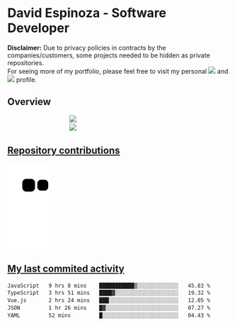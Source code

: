 # David Espinoza - Software Developer
<div id="links">
  <p>
    <strong>Disclaimer:</strong> Due to privacy policies in contracts by the companies/customers, some projects needed to be hidden as private repositories. <br />
For seeing more of my portfolio, please feel free to visit my personal <a href="https://davidespinoza.dev" target="_blank"><img src="https://img.shields.io/badge/website-000000?style=for-the-badge&logo=About.me&logoColor=white" target="_blank"></a> and <a href="https://www.linkedin.com/in/despinozap" target="_blank"><img src="https://img.shields.io/badge/LinkedIn-0077B5?style=for-the-badge&logo=linkedin&logoColor=white" target="_blank"></a> profile.
  </p>
</div>

## Overview

<div id="stats">
  <a href="https://github.com/despinozap">
  <img height="180em" style="margin: 0em 10em;" src="https://github-readme-stats.vercel.app/api?username=despinozap&show_icons=true&include_all_commits=true&count_private=true&theme=default"/>
  <img height="180em" style="margin: 0em 10em;" src="https://github-readme-stats.vercel.app/api/top-langs/?username=despinozap&layout=compact&langs_count=7&theme=default"/>
</div>
 
## Repository contributions
<div id="snake"> 

  ![Snake animation](https://github.com/despinozap/despinozap/blob/output/github-contribution-grid-snake.svg)
</div>

## My last commited activity
<!--START_SECTION:waka-->

```txt
JavaScript   9 hrs 8 mins    ███████████▒░░░░░░░░░░░░░   45.83 %
TypeScript   3 hrs 51 mins   ████▓░░░░░░░░░░░░░░░░░░░░   19.32 %
Vue.js       2 hrs 24 mins   ███░░░░░░░░░░░░░░░░░░░░░░   12.05 %
JSON         1 hr 26 mins    █▓░░░░░░░░░░░░░░░░░░░░░░░   07.27 %
YAML         52 mins         █░░░░░░░░░░░░░░░░░░░░░░░░   04.43 %
```

<!--END_SECTION:waka-->
